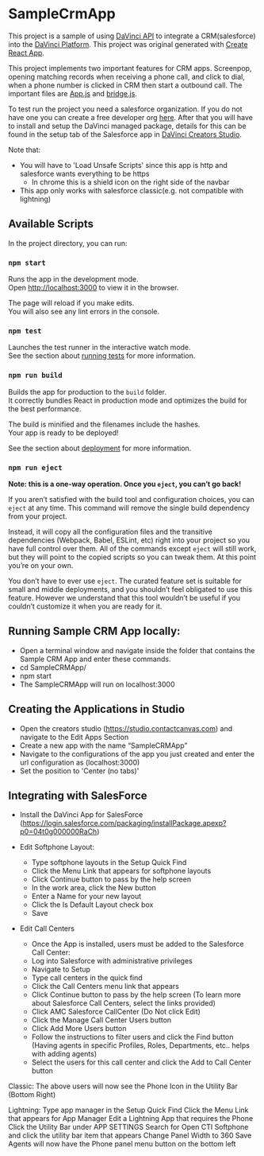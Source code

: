 # SampleCrmApp

This project is a sample of using [DaVinci API](https://apidocs.contactcanvas.com/) to integrate a CRM(salesforce) into the [DaVinci Platform](https://www.contactcanvas.com/). This project was original generated with [Create React App](https://github.com/facebook/create-react-app).

This project implements two important features for CRM apps. Screenpop, opening matching records when receiving a phone call, and click to dial, when a phone number is clicked in CRM then start a outbound call. The important files are [App.js](src/App.js) and [bridge.js](public/bridge.js).

To test run the project you need a salesforce organization. If you do not have one you can create a free developer org [here](https://developer.salesforce.com/signup). After that you will have to install and setup the DaVinci managed package, details for this can be found in the setup tab of the Salesforce app in [DaVinci Creators Studio](https://studio.contactcanvas.com).

Note that:
- You will have to 'Load Unsafe Scripts' since this app is http and salesforce wants everything to be https
    - In chrome this is a shield icon on the right side of the navbar
- This app only works with salesforce classic(e.g. not compatible with lightning)


## Available Scripts

In the project directory, you can run:

### `npm start`

Runs the app in the development mode.<br>
Open [http://localhost:3000](http://localhost:3000) to view it in the browser.

The page will reload if you make edits.<br>
You will also see any lint errors in the console.

### `npm test`

Launches the test runner in the interactive watch mode.<br>
See the section about [running tests](https://facebook.github.io/create-react-app/docs/running-tests) for more information.

### `npm run build`

Builds the app for production to the `build` folder.<br>
It correctly bundles React in production mode and optimizes the build for the best performance.

The build is minified and the filenames include the hashes.<br>
Your app is ready to be deployed!

See the section about [deployment](https://facebook.github.io/create-react-app/docs/deployment) for more information.

### `npm run eject`

**Note: this is a one-way operation. Once you `eject`, you can’t go back!**

If you aren’t satisfied with the build tool and configuration choices, you can `eject` at any time. This command will remove the single build dependency from your project.

Instead, it will copy all the configuration files and the transitive dependencies (Webpack, Babel, ESLint, etc) right into your project so you have full control over them. All of the commands except `eject` will still work, but they will point to the copied scripts so you can tweak them. At this point you’re on your own.

You don’t have to ever use `eject`. The curated feature set is suitable for small and middle deployments, and you shouldn’t feel obligated to use this feature. However we understand that this tool wouldn’t be useful if you couldn’t customize it when you are ready for it.

## Running Sample CRM App locally:
* Open a terminal window and navigate inside the folder that contains the Sample CRM App and enter these commands.
* cd SampleCRMApp/
* npm start
* The SampleCRMApp will run on localhost:3000

## Creating the Applications in Studio

* Open the creators studio (https://studio.contactcanvas.com) and navigate to the Edit Apps Section
* Create a new app with the name “SampleCRMApp”
* Navigate to the configurations of the app you just created and enter the url configuration as (localhost:3000)
* Set the position to 'Center (no tabs)'


## Integrating with SalesForce

* Install the DaVinci App for SalesForce (https://login.salesforce.com/packaging/installPackage.apexp?p0=04t0g000000RaCh)
* Edit Softphone Layout: 
	* Type softphone layouts in the Setup Quick Find
	* Click the Menu Link that appears for softphone layouts
	* Click Continue button to pass by the help screen
	* In the work area, click the New button
	* Enter a Name for your new layout
	* Click the Is Default Layout check box
	* Save

* Edit Call Centers
    * Once the App is installed, users must be added to the Salesforce Call Center:
	* Log into Salesforce with administrative privileges
	* Navigate to Setup
	* Type call centers in the quick find
	* Click the Call Centers menu link that appears
	* Click Continue button to pass by the help screen (To learn more about Salesforce Call Centers, select the links provided)
	* Click AMC Salesforce CallCenter (Do Not click Edit)
	* Click the Manage Call Center Users button
	* Click Add More Users button
	* Follow the instructions to filter users and click the Find button (Having agents in specific Profiles, Roles, Departments, etc.. helps with adding agents)
	* Select the users for this call center and click the Add to Call Center button

Classic:
    The above users will now see the Phone Icon in the Utility Bar (Bottom Right)

Lightning:
    Type app manager in the Setup Quick Find
	Click the Menu Link that appears for App Manager
	Edit a Lightning App that requires the Phone
	Click the Utility Bar under APP SETTINGS
	Search for Open CTI Softphone and click the utility bar item that appears
	Change Panel Width to 360
	Save
Agents will now have the Phone panel menu button on the bottom left
